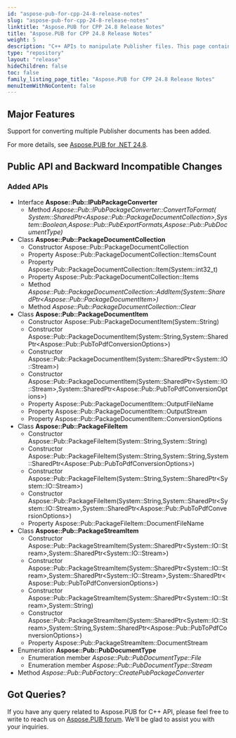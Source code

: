 ```yaml
---
id: "aspose-pub-for-cpp-24-8-release-notes"
slug: "aspose-pub-for-cpp-24-8-release-notes"
linktitle: "Aspose.PUB for CPP 24.8 Release Notes"
title: "Aspose.PUB for CPP 24.8 Release Notes"
weight: 5
description: "C++ APIs to manipulate Publisher files. This page contains new features Aspose.PUB for C++, enhancement, and bug fixes in 2024, version 24.8."
type: "repository"
layout: "release"
hideChildren: false
toc: false
family_listing_page_title: "Aspose.PUB for CPP 24.8 Release Notes"
menuItemWithNoContent: false
---
```


## Major Features

Support for converting multiple Publisher documents has been added. 

For more details, see [Aspose.PUB for .NET 24.8](https://releases.aspose.com/pub/net/release-notes/2024/aspose-pub-for-net-24-8-release-notes/).

## **Public API and Backward Incompatible Changes**
### **Added APIs**
- Interface **Aspose::Pub::IPubPackageConverter**
  - Method *Aspose::Pub::IPubPackageConverter::ConvertToFormat(	System::SharedPtr&lt;Aspose::Pub::PackageDocumentCollection&gt;,System::Boolean,Aspose::Pub::PubExportFormats,Aspose::Pub::PubDocumentType)*
- Class **Aspose::Pub::PackageDocumentCollection**
  - Constructor Aspose::Pub::PackageDocumentCollection
  - Property Aspose::Pub::PackageDocumentCollection::ItemsCount
  - Property Aspose::Pub::PackageDocumentCollection::Item(System::int32_t)
  - Property Aspose::Pub::PackageDocumentCollection::Items
  - Method *Aspose::Pub::PackageDocumentCollection::AddItem(System::SharedPtr&lt;Aspose::Pub::PackageDocumentItem&gt;)*
  - Method *Aspose::Pub::PackageDocumentCollection::Clear*
- Class **Aspose::Pub::PackageDocumentItem**
  - Constructor Aspose::Pub::PackageDocumentItem(System::String)
  - Constructor Aspose::Pub::PackageDocumentItem(System::String,System::SharedPtr&lt;Aspose::Pub::PubToPdfConversionOptions&gt;)
  - Constructor Aspose::Pub::PackageDocumentItem(System::SharedPtr&lt;System::IO::Stream&gt;)
  - Constructor Aspose::Pub::PackageDocumentItem(System::SharedPtr&lt;System::IO::Stream&gt;,System::SharedPtr&lt;Aspose::Pub::PubToPdfConversionOptions&gt;)
  - Property Aspose::Pub::PackageDocumentItem::OutputFileName
  - Property Aspose::Pub::PackageDocumentItem::OutputStream
  - Property Aspose::Pub::PackageDocumentItem::ConversionOptions
- Class **Aspose::Pub::PackageFileItem**
  - Constructor Aspose::Pub::PackageFileItem(System::String,System::String)
  - Constructor Aspose::Pub::PackageFileItem(System::String,System::String,System::SharedPtr&lt;Aspose::Pub::PubToPdfConversionOptions&gt;)
  - Constructor Aspose::Pub::PackageFileItem(System::String,System::SharedPtr&lt;System::IO::Stream&gt;)
  - Constructor Aspose::Pub::PackageFileItem(System::String,System::SharedPtr&lt;System::IO::Stream&gt;,System::SharedPtr&lt;Aspose::Pub::PubToPdfConversionOptions&gt;)
  - Property Aspose::Pub::PackageFileItem::DocumentFileName
- Class **Aspose::Pub::PackageStreamItem**
  - Constructor Aspose::Pub::PackageStreamItem(System::SharedPtr&lt;System::IO::Stream&gt;,System::SharedPtr&lt;System::IO::Stream&gt;)
  - Constructor Aspose::Pub::PackageStreamItem(System::SharedPtr&lt;System::IO::Stream&gt;,System::SharedPtr&lt;System::IO::Stream&gt;,System::SharedPtr&lt;Aspose::Pub::PubToPdfConversionOptions&gt;)
  - Constructor Aspose::Pub::PackageStreamItem(System::SharedPtr&lt;System::IO::Stream&gt;,System::String)
  - Constructor Aspose::Pub::PackageStreamItem(System::SharedPtr&lt;System::IO::Stream&gt;,System::String,System::SharedPtr&lt;Aspose::Pub::PubToPdfConversionOptions&gt;)
  - Property Aspose::Pub::PackageStreamItem::DocumentStream
- Enumeration **Aspose::Pub::PubDocumentType**
  - Enumeration member *Aspose::Pub::PubDocumentType::File*
  - Enumeration member *Aspose::Pub::PubDocumentType::Stream*
- Method *Aspose::Pub::PubFactory::CreatePubPackageConverter*

## Got Queries?
If you have any query related to Aspose.PUB for C++ API, please feel free to write to reach us on [Aspose.PUB forum](https://forum.aspose.com/c/pub/). We'll be glad to assist you with your inquiries.
